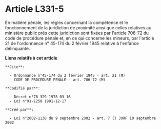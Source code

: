 # Article L331-5

En matière pénale, les règles concernant la compétence et le fonctionnement de la juridiction de proximité ainsi que celles
relatives au ministère public près cette juridiction sont fixées par l'article 706-72 du code de procédure pénale et, en ce
qui concerne les mineurs, par l'article 21 de l'ordonnance n° 45-174 du 2 février 1945 relative à l'enfance délinquante.

**Liens relatifs à cet article**

	**Cite**:

	  - Ordonnance n°45-174 du 2 février 1945 - art. 21 (M)
	  - CODE DE PROCEDURE PENALE - art. 706-72 (M)

	**Codifié par**:

	  - Décret n°78-329 1978-03-16
	  - Loi n°91-1258 1991-12-17

	**Créé par**:

	  - Loi n°2002-1138 du 9 septembre 2002 - art. 7 () JORF 10 septembre 2002
